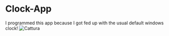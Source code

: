 # Clock-App
I programmed this app because I got fed up with the usual default windows clock!
![Cattura](https://user-images.githubusercontent.com/97186965/183461678-92746335-5eaf-4537-a0ce-b4e31cfb4bdc.PNG)
